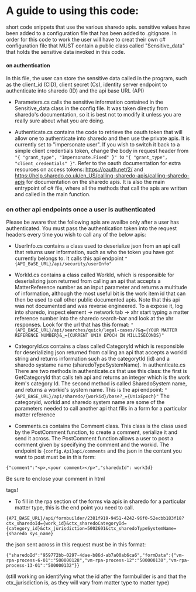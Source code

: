 # A guide to using this code:

short code snippets that use the various sharedo apis.
sensitive values have been added to a configuration file that has been added to .gitignore. In order for this code to work the user will have to creat their own c# configuration file that MUST contain a public class called "Sensitive_data" that holds the sensitive data invoked in this code.

#### on authentication
In this file, the user can store the sensitive data called in the program, such as the client_id (CID), client secret (Cs), identity server endpoint to authenticate into sharedo (ID) and the api base URL (API)

* Parameters.cs calls the sensitive information contained in the Sensitive_data class in the config file. It was taken directly from sharedo's documentation, so it is best not to modify it unless you are really sure about what you are doing.

* Authenticate.cs contains the code to retrieve the oauth token that will allow one to authenticate into sharedo and then use the private apis. It is currently set to "impersonate user". If you wish to switch it back to a simple client credentials token, change the body in request header from ```"{ "grant_type", "Impersonate.Fixed" }" ```to ```"{ "grant_type", "client_credentials" }"```. Refer to the oauth documentation for extra resources on access tokens: https://oauth.net/2/ and https://help.sharedo.co.uk/en_US/calling-sharedo-apis/calling-sharedo-apis for documentation on the sharedo apis.
It is also the main entrypoint of c# file, where all the methods that call the apis are written and called in the main function.


### on other api endpoints once a user is authenticated

Please be aware that the following apis are availbe only after a user has authenticated.
You must pass the authentication token into the request headers every time you wish to call any of the below apis:

* UserInfo.cs contains a class used to deserialize json from an api call that returns user information, such as who the token you have got currently belongs to.
It calls this api endpoint ```"{API_BaSE_URL}/api/security/userInfo"```

* WorkId.cs contains a class called WorkId, which is responsible for deserializing json returned from calling an api that accepts a MatterReference number as an input parameter and returns a multitude of information, although the most useful bit is the work item id that can then be used to call other public documented apis.
Note that this api was not documented and was reverse engineered. To a expose it, log into sharedo, inspect element -> network tab -> xhr 
start typing a matter reference number into the sharedo search-bar and look at the xhr responses.
Look for the url that has this format: ```"{API_BASE_URL}/api/searches/quick/legal-cases/?&q={YOUR MATTER REFERENCE NUMBER}&_={CURRENT UNIX EPOCH IN MILLISECONDS}"```

* CategoryId.cs contains a class called CategoryId which is responsible for deserializing json returned from calling an api that accepts a workId string and returns information such as the categorytId (id) and a sharedo systame name (sharedoTypeSystemName). In authenticate.cs
There are two methods in authenticate.cs that use this class: the first is GetCategoryId that calls teh api and returns an integer which is the work item's category Id.
The second method is called SharedoSystem name, and returns a workid's system name.
This is the api endpoint: ```"{API_BASE_URL}/api/sharedo/{workid}/base?_={UnixEpoch}"```
The categoryid, workid and sharedo system name are some of the parameters needed to call another api that fills in a form for a particular matter reference

* Comments.cs contains the Comment class. This class is the class used by the PostComment function, to create a comment, serialize it and send it across. The PostComment function allows a user to post a comment given by specifying the comment and the workid.
The endpoint is ```{config.Api}api/comments``` and the json in the content you want to post must be in this form:
```
{"comment":"<p>,<your comment></p>","sharedoId": workId} 
 ```

Be sure to enclose your comment in html <p> tags!
* To fill in the rpa section of the forms via apis in sharedo for a particular matter type, this is the end
point you need to call.
```
{API_BASE_URL}/api/formbuilder/2381f919-9451-4242-96f0-52ecbb183f18?ctx_sharedoId={work_id}&ctx_sharedoCategoryId={category_id}&ctx_jurisdiction=5002601&ctx_sharedoTypeSystemName={sharedo sys_name}
```

the json sent across in this request must be in this format:
```
{"sharedoId":"959772bb-0297-4dae-b86d-ab7a00ab6ca6","formData":{"vm-rpa-process-6-01":"500000128","vm-rpa-process-12":"500000130","vm-rpa-process-13-01":"500000132"}}
```

(still working on identifying what the id after the formbuilder is and that the ctx_jurisdiction is, as they will vary from matter type to matter type)